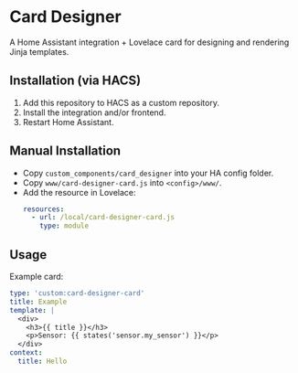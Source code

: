 # Card Designer

A Home Assistant integration + Lovelace card for designing and rendering Jinja templates.

## Installation (via HACS)
1. Add this repository to HACS as a custom repository.
2. Install the integration and/or frontend.
3. Restart Home Assistant.

## Manual Installation
- Copy `custom_components/card_designer` into your HA config folder.
- Copy `www/card-designer-card.js` into `<config>/www/`.
- Add the resource in Lovelace:
  ```yaml
  resources:
    - url: /local/card-designer-card.js
      type: module
  ```

## Usage
Example card:
```yaml
type: 'custom:card-designer-card'
title: Example
template: |
  <div>
    <h3>{{ title }}</h3>
    <p>Sensor: {{ states('sensor.my_sensor') }}</p>
  </div>
context:
  title: Hello
```
